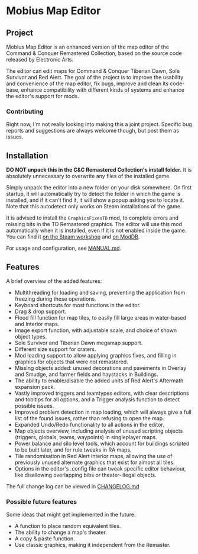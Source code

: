 ﻿# Mobius Map Editor

## Project

Mobius Map Editor is an enhanced version of the map editor of the Command & Conquer Remastered Collection, based on the source code released by Electronic Arts.

The editor can edit maps for Command & Conquer Tiberian Dawn, Sole Survivor and Red Alert. The goal of the project is to improve the usability and convenience of the map editor, fix bugs, improve and clean its code-base, enhance compatibility with different kinds of systems and enhance the editor's support for mods.

### Contributing

Right now, I'm not really looking into making this a joint project. Specific bug reports and suggestions are always welcome though, but post them as issues.

## Installation

**DO NOT unpack this in the C&C Remastered Collection's install folder.** It is absolutely unnecessary to overwrite any files of the installed game.

Simply unpack the editor into a new folder on your disk somewhere. On first startup, it will automatically try to detect the folder in which the game is installed, and if it can't find it, it will show a popup asking you to locate it. Note that this autodetect only works on Steam installations of the game.

It is advised to install the `GraphicsFixesTD` mod, to complete errors and missing bits in the TD Remastered graphics. The editor will use this mod automatically when it is installed, even if it is not enabled inside the game. You can find it [on the Steam workshop](https://steamcommunity.com/sharedfiles/filedetails/?id=2844969675) and [on ModDB](https://www.moddb.com/games/command-conquer-remastered/addons/graphicsfixestd).

For usage and configuration, see [MANUAL.md](MANUAL.md).

## Features

A brief overview of the added features:

* Multithreading for loading and saving, preventing the application from freezing during these operations.
* Keyboard shortcuts for most functions in the editor.
* Drag & drop support.
* Flood fill function for map tiles, to easily fill large areas in water-based and Interior maps.
* Image export function, with adjustable scale, and choice of shown object types.
* Sole Survivor and Tiberian Dawn megamap support.
* Different size support for craters.
* Mod loading support to allow applying graphics fixes, and filling in graphics for objects that were not remastered.
* Missing objects added: unused decorations and pavements in Overlay and Smudge, and farmer fields and haystacks in Buildings.
* The ability to enable/disable the added units of Red Alert's Aftermath expansion pack.
* Vastly improved triggers and teamtypes editors, with clear descriptions and tooltips for all options, and a Trigger analysis function to detect possible issues.
* Improved problem detection in map loading, which will always give a full list of the found issues, rather than refusing to open the map.
* Expanded Undo/Redo functionality to all actions in the editor.
* Map objects overview, including analysis of unused scripting objects (triggers, globals, teams, waypoints) in singleplayer maps.
* Power balance and silo level tools, which account for buildings scripted to be built later, and for rule tweaks in RA maps.
* Tile randomisation in Red Alert interior maps, allowing the use of previously unused alternate graphics that exist for almost all tiles.
* Options in the editor's .config file can tweak specific editor behaviour, like disallowing overlapping bibs or theater-illegal objects.

The full change log can be viewed in [CHANGELOG.md](CHANGELOG.md)

### Possible future features

Some ideas that might get implemented in the future:

* A function to place random equivalent tiles.
* The ability to change a map's theater.
* A copy & paste function.
* Use classic graphics, making it independent from the Remaster.

